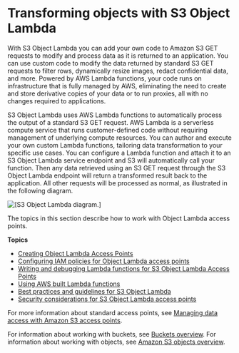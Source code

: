 # Transforming objects with S3 Object Lambda<a name="transforming-objects"></a>

With S3 Object Lambda you can add your own code to Amazon S3 GET requests to modify and process data as it is returned to an application\. You can use custom code to modify the data returned by standard S3 GET requests to filter rows, dynamically resize images, redact confidential data, and more\. Powered by AWS Lambda functions, your code runs on infrastructure that is fully managed by AWS, eliminating the need to create and store derivative copies of your data or to run proxies, all with no changes required to applications\.

S3 Object Lambda uses AWS Lambda functions to automatically process the output of a standard S3 GET request\. AWS Lambda is a serverless compute service that runs customer\-defined code without requiring management of underlying compute resources\. You can author and execute your own custom Lambda functions, tailoring data transformation to your specific use cases\. You can configure a Lambda function and attach it to an S3 Object Lambda service endpoint and S3 will automatically call your function\. Then any data retrieved using an S3 GET request through the S3 Object Lambda endpoint will return a transformed result back to the application\. All other requests will be processed as normal, as illustrated in the following diagram\. 

![\[S3 Object Lambda diagram.\]](http://docs.aws.amazon.com/AmazonS3/latest/userguide/images/ObjectLamdaDiagram.png)

The topics in this section describe how to work with Object Lambda access points\.

**Topics**
+ [Creating Object Lambda Access Points](olap-create.md)
+ [Configuring IAM policies for Object Lambda access points](olap-policies.md)
+ [Writing and debugging Lambda functions for S3 Object Lambda Access Points](olap-writing-lambda.md)
+ [Using AWS built Lambda functions](olap-examples.md)
+ [Best practices and guidelines for S3 Object Lambda](olap-best-practices.md)
+ [Security considerations for S3 Object Lambda access points](olap-security.md)

For more information about standard access points, see [Managing data access with Amazon S3 access points](access-points.md)\. 

For information about working with buckets, see [Buckets overview](UsingBucket.md)\. For information about working with objects, see [Amazon S3 objects overview](UsingObjects.md)\.